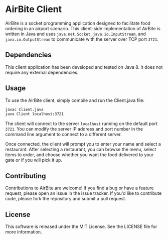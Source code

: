 # AirBite Client
AirBite is a socket programming application designed to facilitate food ordering in an airport scenario. This client-side implementation of AirBite is written in Java and uses `java.net.Socket`, `java.io.InputStream`, and `java.io.OutputStream` to communicate with the server over TCP port `3721`.

## Dependencies
This client application has been developed and tested on Java 8. It does not require any external dependencies.

## Usage
To use the AirBite client, simply compile and run the Client.java file:

```bash
javac Client.java
java Client localhost:3721
```

The client will connect to the server `localhost` running on the default port `3721`. You can modify the server IP address and port number in the command line argument to connect to a different server.

Once connected, the client will prompt you to enter your name and select a restaurant. After selecting a restaurant, you can browse the menu, select items to order, and choose whether you want the food delivered to your gate or if you will pick it up.

## Contributing
Contributions to AirBite are welcome! If you find a bug or have a feature request, please open an issue in the issue tracker. If you'd like to contribute code, please fork the repository and submit a pull request.

## License
This software is released under the MIT License. See the LICENSE file for more information.
